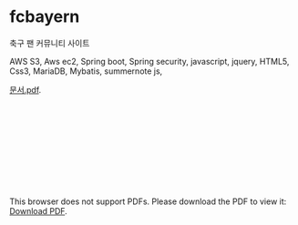 # fcbayern
 
 축구 팬 커뮤니티 사이트

AWS S3, Aws ec2, Spring boot, Spring security, javascript, jquery, HTML5, Css3, MariaDB, Mybatis, summernote js,

[문서.pdf](https://github.com/hanbong5938/fcbayern/edit/master/문서.pdf).

<object data="https://github.com/hanbong5938/fcbayern/edit/master/문서.pdf" type="application/pdf" width="700px" height="700px">
    <embed src="https://github.com/hanbong5938/fcbayern/edit/master/문서.pdf">
        <p>This browser does not support PDFs. Please download the PDF to view it: <a href="https://github.com/hanbong5938/fcbayern/edit/master/문서.pdf">Download PDF</a>.</p>
    </embed>
</object>
